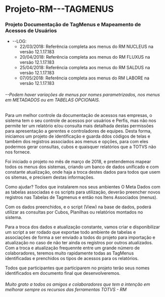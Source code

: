 # Projeto-RM---TAGMENUS
### Projeto Documentação de TagMenus e Mapeamento de Acessos de Usuários

* --LOG:
  * 22/03/2018: Referência completa aos menus do RM NUCLEUS na versão 12.1.17.183
  * 20/04/2018: Referência completa aos menus do RM FLUXUS na versão 12.1.17.183
  * 25/04/2018: Referência completa aos menus do RM SALDUS na versão 12.1.17.183
  * 07/05/2018: Referência completa aos menus do RM LABORE na versão 12.1.17.183

###### --Podem haver variações de menus por nomes parametrizados, nos menus em METADADOS ou em TABELAS OPCIONAIS.


Para um melhor controle da documentação de acessos nas empresas, o sistema tem o seu controle de acessos por usuários e Perfis, mas não nos permite ter um relatório e/ou consulta mais detalhada destas permissões para apresentação a gerentes e controladores de equipes. Desta forma, iniciamos um projeto de identificação e guarda ddos códigos de telas e também dos registros associados aos menus e opções, para com eles podermos gerar consultas, cubos e quaisquer relatórios que a TOTVS não nos fornece. 

Foi iniciado o projeto no mês de março de 2018, e pretendemos mapear todos os menus dos sistemas, criando um banco de dados unificado e com constante atualização, onde haja a troca destes dados para todos que usem os sitemas, e precisem destas informações. 

Como ajudar? Todos que instalarem nos seus ambientes O Meta Dados com as tabelas associadas e os scripts para utilização, deverão preencher novos registros nas Tabelas de Tagmenus e então nos Itens Associados (menus). 

Com os dados preenchidos, e o script (View) na base de dados, poderá utilizar as consultas por Cubos, Planilhas ou relatórios montados no sistema. 

Para a troca dos dados e atualização constante, vamos criar e disponibilizar um script a ser rodado que exportae todo ambiente de tabelas e associações de forma a ser enviado a todos do projeto para importação e atualização no caso de não ter ainda os registros por outros atualizados. Com a troca e atualização frequennte entre um grande número de colaboradores, teremos muito rapidamente todas as TagMenus identificadas e prenchidos os tipos de acessos para os relatórios. 

Todos que participantes que participarem no projeto terão seus nomes identificados em documento final que desenvolveremos. 

###### Muito grato a todos os amigos e colaboradores que tem a intenção em melhorar sempre os recursos das ferramentas TOTVS - RM


